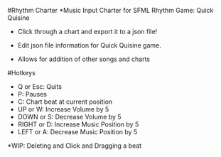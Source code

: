#Rhythm Charter
*Music Input Charter for SFML Rhythm Game: Quick Quisine

* Click through a chart and export it to a json file!
* Edit json file information for Quick Quisine game.

* Allows for addition of other songs and charts

#Hotkeys

* Q or Esc: Quits 
* P: Pauses
* C: Chart beat at current position
* UP or W: Increase Volume by 5
* DOWN or S: Decrease Volume by 5
* RIGHT or D: Increase Music Position by 5
* LEFT or A: Decrease Music Position by 5

*WIP: Deleting and Click and Dragging a beat
